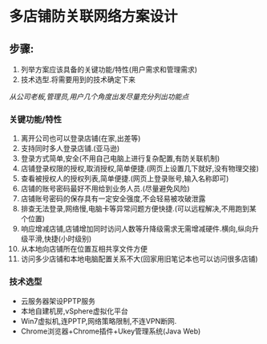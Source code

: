 # 多店铺防关联网络方案设计

## 步骤:
1. 列举方案应该具备的关键功能/特性(用户需求和管理需求)
2. 技术选型.将需要用到的技术确定下来

*从公司老板,管理员,用户几个角度出发尽量充分列出功能点*

### 关键功能/特性
1. 离开公司也可以登录店铺(在家,出差等)
2. 支持同时多人登录店铺.(亚马逊)
3. 登录方式简单,安全(不用自己电脑上进行复杂配置,有防关联机制)
4. 店铺登录权限的授权,取消授权,简单便捷.(网页上设置几下就好,没有物理交接)
5. 查看被授权人的授权列表,简单便捷.(网页上登录账号,输入名称即可)
6. 店铺的账号密码最好不用给到业务人员.(尽量避免风险)
7. 店铺账号密码的保存具有一定安全强度,不会轻易被攻破泄露
8. 排查无法登录,网络慢,电脑卡等异常问题方便快捷.(可以远程解决,不用跑到某个位置)
9. 响应增减店铺,店铺增加同时访问人数等升降级需求无需增减硬件.横向,纵向升级平滑,快捷(小时级别)
10. 从本地向店铺所在位置互相共享文件方便
11. 访问多少店铺和本地电脑配置关系不大(回家用旧笔记本也可以访问很多店铺)

### 技术选型
+ 云服务器架设PPTP服务
+ 本地自建机房,vSphere虚拟化平台
+ Win7虚拟机,连PPTP,网络策略限制,不连VPN断网.
+ Chrome浏览器+Chrome插件+Ukey管理系统(Java Web)